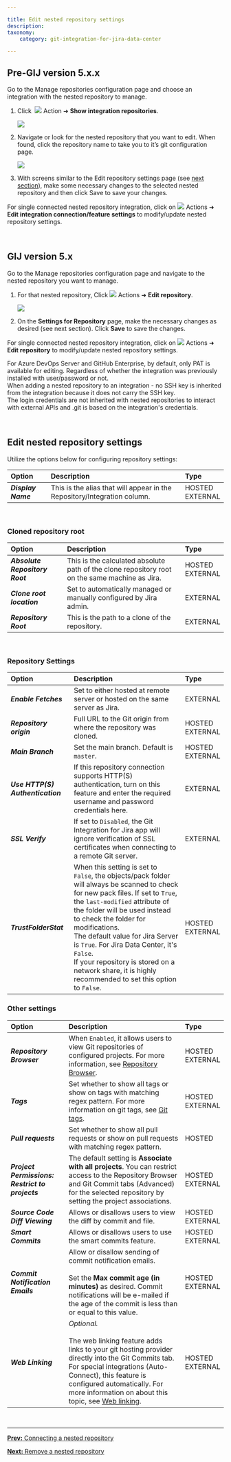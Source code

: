 ```yaml
---

title: Edit nested repository settings
description:
taxonomy:
    category: git-integration-for-jira-data-center

---
```


## Pre-GIJ version 5.x.x

Go to the Manage repositories configuration page and choose an integration with the nested repository to manage.

1.  Click &nbsp;<img src='/wp-content/uploads/actions-icon.png' /> Action ➜ **Show integration repositories**.

    ![](/wp-content/uploads/gij-datacenter-pre-5x-actions-show-repos.png)

2.  Navigate or look for the nested repository that you want to edit. When found, click the repository name to take you to it’s git configuration page.

    ![](/wp-content/uploads/gij-datacenter-pre-5x-show-integration-repos.png)

3.  With screens similar to the Edit repository settings page (see [next section]()), make some necessary changes to the selected nested repository and then click Save to save your changes.

For single connected nested repository integration, click on <img src='/wp-content/uploads/actions-icon.png' /> Actions ➜ **Edit integration connection/feature settings** to modify/update nested repository settings.

&nbsp;

## GIJ version 5.x

Go to the Manage repositories configuration page and navigate to the nested repository you want to manage.

1.  For that nested repository, Click <img src='/wp-content/uploads/actions-icon.png' /> Actions ➜ **Edit repository**.

    ![](/wp-content/uploads/gij-datacenter-5x-manage-repos-nested.png)

2.  On the **Settings for Repository** page, make the necessary changes as desired (see next section). Click **Save** to save the changes.

For single connected nested repository integration, click on <img src='/wp-content/uploads/actions-icon.png' /> Actions ➜ **Edit repository** to modify/update nested repository settings.

<div class="bbb-callout bbb--info">
    <div class="irow">
    <div class="ilogobox">
        <span class="logoimg"></span>
    </div>
    <div class="imsgbox">
        For Azure DevOps Server and GitHub Enterprise, by default, only PAT is available for editing. Regardless of whether the integration was previously installed with user/password or not.
    </div>
    </div>
</div>

<div class="bbb-callout bbb--note">
    <div class="irow">
    <div class="ilogobox">
        <span class="logoimg"></span>
    </div>
    <div class="imsgbox">
        When adding a nested repository to an integration - no SSH key is inherited from the integration because it does not carry the SSH key.
    </div>
    </div>
</div>

<div class="bbb-callout bbb--info">
    <div class="irow">
    <div class="ilogobox">
        <span class="logoimg"></span>
    </div>
    <div class="imsgbox">
        The login credentials are not inherited with nested repositories to interact with external APIs and .git is based on the integration's credentials.
    </div>
    </div>
</div>

&nbsp;

## Edit nested repository settings

Utilize the options below for configuring repository settings:

| Option | Description | Type |
| :--- | :--- | :--- |
| _**Display Name**_ | This is the alias that will appear in the Repository/Integration column. | HOSTED<br>EXTERNAL |

&nbsp;

### Cloned repository root

| Option | Description | Type |
| :--- | :--- | :--- |
| _**Absolute Repository Root**_ | This is the calculated absolute path of the clone repository root on the same machine as Jira. | HOSTED<br>EXTERNAL |
| _**Clone root location**_ | Set to automatically managed or manually configured by Jira admin. | EXTERNAL |
| _**Repository Root**_ | This is the path to a clone of the repository. | EXTERNAL |

&nbsp;

### Repository Settings

| Option | Description | Type |
| :--- | :--- | :--- |
| _**Enable Fetches**_ | Set to either hosted at remote server or hosted on the same server as Jira. | EXTERNAL |
| _**Repository origin**_ | Full URL to the Git origin from where the repository was cloned. | HOSTED<br>EXTERNAL |
| _**Main Branch**_ | Set the main branch. Default is `master`. | HOSTED<br>EXTERNAL |
| _**Use HTTP(S) Authentication**_ | If this repository connection supports HTTP(S) authentication, turn on this feature and enter the required username and password credentials here. | EXTERNAL |
| _**SSL Verify**_ | If set to `Disabled`, the Git Integration for Jira app will ignore verification of SSL certificates when connecting to a remote Git server. | EXTERNAL |
| _**TrustFolderStat**_ | When this setting is set to `False`, the objects/pack folder will always be scanned to check for new pack files. If set to `True`, the `last-modified` attribute of the folder will be used instead to check the folder for modifications.<br><div class="bbb-callout bbb--info"><div class="irow"><div class="ilogobox"> <span class="logoimg"></span></div><div class="imsgbox">The default value for Jira Server is <code>True</code>. For Jira Data Center, it's <code>False</code>.</div></div></div> <div class="bbb-callout bbb--note"><div class="irow"><div class="ilogobox"><span class="logoimg"></span></div><div class="imsgbox">If your repository is stored on a network share, it is highly recommended to set this option to <code>False</code>.</div></div></div> | HOSTED<br>EXTERNAL |

### Other settings
| Option | Description | Type |
| :--- | :--- | :--- |
| _**Repository Browser**_ | When `Enabled`, it allows users to view Git repositories of configured projects. For more information, see [Repository Browser](/git-integration-for-jira-data-center/repository-browser-gij-self-managed). | HOSTED<br>EXTERNAL |
| _**Tags**_ | Set whether to show all tags or show on tags with matching regex pattern. For more information on git tags, see [Git tags](/git-integration-for-jira-data-center/git-tags-gij-self-managed). | HOSTED<br>EXTERNAL |
| _**Pull requests**_ | Set whether to show all pull requests or show on pull requests with matching regex pattern. | HOSTED |
| _**Project Permissions: Restrict to projects**_ | The default setting is **Associate with all projects**. You can restrict access to the Repository Browser and Git Commit tabs (Advanced) for the selected repository by setting the project associations. | HOSTED<br>EXTERNAL |
| _**Source Code Diff Viewing**_ | Allows or disallows users to view the diff by commit and file. | HOSTED<br>EXTERNAL |
| _**Smart Commits**_ | Allows or disallows users to use the smart commits feature. | HOSTED<br>EXTERNAL |
| _**Commit Notification Emails**_ | Allow or disallow sending of commit notification emails.<br><br>Set the **Max commit age (in minutes)** as desired. Commit notifications will be e-mailed if the age of the commit is less than or equal to this value. | HOSTED<br>EXTERNAL |
| _**Web Linking**_ | _Optional._<br><br>The web linking feature adds links to your git hosting provider directly into the Git Commits tab. For special integrations (Auto-Connect), this feature is configured automatically. For more information on about this topic, see [Web linking](/git-integration-for-jira-data-center/web-linking-gij-self-managed). | HOSTED<br>EXTERNAL |

&nbsp;
* * *

[**Prev:** Connecting a nested repository](/git-integration-for-jira-data-center/adding-a-nested-repository-gij-self-managed)

[**Next:** Remove a nested repository](/git-integration-for-jira-data-center/Remove-a-nested-repository-gij-self-managed)


